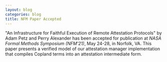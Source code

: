 ```yaml
---
layout: blog
categories: blog
title: NFM Paper Accepted
---
```

"An Infrastructure for Faithful Execution of Remote Attestation
Protocols" by Adam Petz and Perry Alexander has been accepted for
publication at *NASA Formal Methods Symposium (NFM'21)*, May 24-28, in
Norfolk, VA. This paper presents a verified model of our attestation
manager implementation that compiles Copland terms into an attestation
intermediate form.
